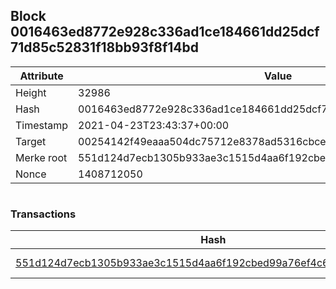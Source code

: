 ## Block 0016463ed8772e928c336ad1ce184661dd25dcf71d85c52831f18bb93f8f14bd

Attribute | Value
--- | ---
Height | 32986
Hash | 0016463ed8772e928c336ad1ce184661dd25dcf71d85c52831f18bb93f8f14bd
Timestamp | 2021-04-23T23:43:37+00:00
Target | 00254142f49eaaa504dc75712e8378ad5316cbcead634704b3734b6271167cc4
Merke root | 551d124d7ecb1305b933ae3c1515d4aa6f192cbed99a76ef4c689dda8b924d95
Nonce | 1408712050

```

```

### Transactions

Hash | Amount
--- | ---
[551d124d7ecb1305b933ae3c1515d4aa6f192cbed99a76ef4c689dda8b924d95](551d124d7ecb1305b933ae3c1515d4aa6f192cbed99a76ef4c689dda8b924d95.md) | 10.00000000 SKEPTI 
